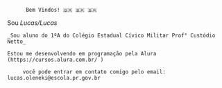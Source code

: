 
          Bem Vindos! 🇧🇷 🇧🇷 🇧🇷
          
Sou *Lucas/Lucas* 

    _Sou aluno do 1ºA do Colégio Estadual Cívico Militar Prof° Custódio Netto_

    Estou me desenvolvendo em programação pela Alura (https://cursos.alura.com.br/ )

         você pode entrar em contato comigo pelo email: lucas.oleneki@escola.pr.gov.br      
